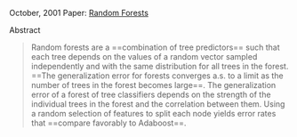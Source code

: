 October, 2001
Paper: [Random Forests](https://link.springer.com/article/10.1023/A:1010933404324)

Abstract
> Random forests are a ==combination of tree predictors== such that each tree depends on the values of a random vector sampled independently and with the same distribution for all trees in the forest. ==The generalization error for forests converges a.s. to a limit as the number of trees in the forest becomes large==. The generalization error of a forest of tree classifiers depends on the strength of the individual trees in the forest and the correlation between them. Using a random selection of features to split each node yields error rates that ==compare favorably to Adaboost==.



